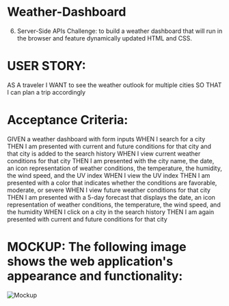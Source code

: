 # Weather-Dashboard
6. Server-Side APIs Challenge: to build a weather dashboard that will run in the browser and feature dynamically updated HTML and CSS.

# USER STORY:
AS A traveler
I WANT to see the weather outlook for multiple cities
SO THAT I can plan a trip accordingly

# Acceptance Criteria:
GIVEN a weather dashboard with form inputs
WHEN I search for a city
THEN I am presented with current and future conditions for that city and that city is added to the search history
WHEN I view current weather conditions for that city
THEN I am presented with the city name, the date, an icon representation of weather conditions, the temperature, the humidity, the wind speed, and the UV index
WHEN I view the UV index
THEN I am presented with a color that indicates whether the conditions are favorable, moderate, or severe
WHEN I view future weather conditions for that city
THEN I am presented with a 5-day forecast that displays the date, an icon representation of weather conditions, the temperature, the wind speed, and the humidity
WHEN I click on a city in the search history
THEN I am again presented with current and future conditions for that city

# MOCKUP: The following image shows the web application's appearance and functionality:

![Mockup](https://user-images.githubusercontent.com/92004417/143802033-3d64c87b-6071-44fa-979a-d00425215208.png)
